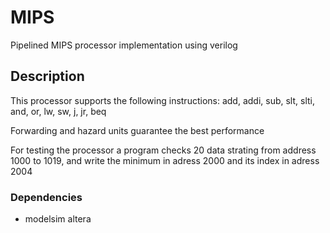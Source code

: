 # MIPS
Pipelined MIPS processor implementation using verilog
## Description

This processor supports the following instructions:
add, addi, sub, slt, slti, and, or, lw, sw, j, jr, beq

Forwarding and hazard units guarantee the best performance

For testing the processor a program checks 20 data strating from address 1000 to 1019, and write the minimum in adress 2000 and its index in adress 2004

### Dependencies

* modelsim altera
